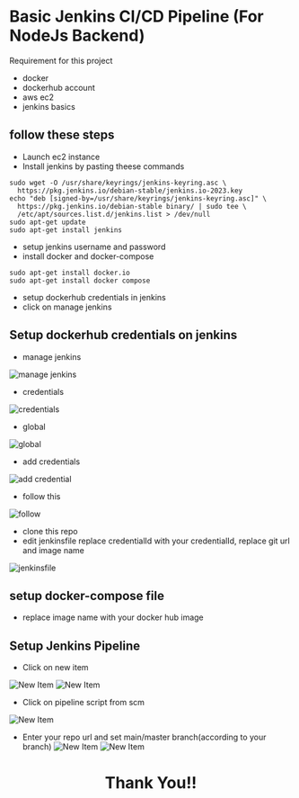 # Basic Jenkins CI/CD Pipeline (For NodeJs Backend)
Requirement for this project
  - docker 
  - dockerhub account
  - aws ec2
  - jenkins basics

## follow these steps
  - Launch ec2 instance
  - Install  jenkins by pasting theese commands
```
sudo wget -O /usr/share/keyrings/jenkins-keyring.asc \
  https://pkg.jenkins.io/debian-stable/jenkins.io-2023.key
echo "deb [signed-by=/usr/share/keyrings/jenkins-keyring.asc]" \
  https://pkg.jenkins.io/debian-stable binary/ | sudo tee \
  /etc/apt/sources.list.d/jenkins.list > /dev/null
sudo apt-get update
sudo apt-get install jenkins
```

 - setup jenkins username and password
 - install docker and docker-compose
 ```
 sudo apt-get install docker.io
 sudo apt-get install docker compose
 ```
 - setup dockerhub credentials in jenkins
 - click on manage jenkins

## Setup dockerhub credentials on jenkins

 -  manage jenkins

 ![manage jenkins](./readmeImages/Screenshot%202024-10-08%20152603.png)

 - credentials

 ![credentials](./readmeImages/Screenshot%202024-10-08%20152618.png)

 - global

 ![global](./readmeImages/Screenshot%202024-10-08%20152633.png)

 - add credentials

 ![add credential](./readmeImages/Screenshot%202024-10-08%20152645.png)

- follow this

![follow](./readmeImages/Screenshot%202024-10-08%20152722.png)

- clone this repo
- edit jenkinsfile replace credentialId with  your credentialId, replace git url and image name

![jenkinsfile](./readmeImages/Screenshot%202024-10-08%20153604.png)

## setup docker-compose file
 - replace image name with your docker hub image

## Setup Jenkins Pipeline

  - Click on new item


![New Item](./readmeImages/Screenshot%202024-10-08%20154207.png)
![New Item](./readmeImages/Screenshot%202024-10-08%20154219.png)

 - Click on pipeline script from scm

![New Item](./readmeImages/Screenshot%202024-10-08%20154233.png)

- Enter your repo url and set main/master branch(according to your branch)
![New Item](./readmeImages/Screenshot%202024-10-08%20154318.png)
![New Item](./readmeImages/Screenshot%202024-10-08%20154333.png)

<h1> </h1>
<h1 style="text-align:center">Thank You!!</h1>